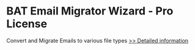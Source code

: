 # BAT Email Migrator Wizard - Pro License
Convert and Migrate Emails to various file types
[>> Detailed information](https://secure.shareit.com/shareit/product.html?productid=300983356&affiliateid=200057808)